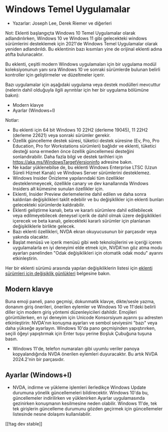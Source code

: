 # Windows Temel Uygulamalar #

* Yazarlar: Joseph Lee, Derek Riemer ve diğerleri

Not: Eklenti başlangıçta Windows 10 Temel Uygulamalar olarak
adlandırılırken, Windows 10 ve Windows 11 gibi gelecekteki windows
sürümlerini desteklemek için 2021'de Windows Temel Uygulamalar olarak
yeniden adlandırıldı. Bu eklentinin bazı kısımları yine de orijinal eklenti
adına atıfta bulunacaktır.

Bu eklenti, çeşitli modern Windows uygulamaları için bir uygulama modül
koleksiyonunun yanı sıra Windows 10 ve sonraki sürümlerde bulunan belirli
kontroller için geliştirmeler ve düzeltmeler içerir.

Bazı uygulamalar için aşağıdaki uygulama veya destek modülleri  mevcuttur
(nelerin dahil olduğuyla ilgili ayrıntılar için her bir uygulama bölümüne
bakın):

* Modern klavye
* Ayarlar (Windows+I)

Notlar:

* Bu eklenti için 64 bit Windows 10 22H2 (derleme 19045), 11 22H2 (derleme
  22621) veya sonraki sürümler gerekir.
* Özellik güncelleme destek süresi, tüketici destek süresine (Ev, Pro, Pro
  Education, Pro for Workstations sürümleri) bağlıdır ve eklenti, tüketici
  desteği sona ermeden önce özellik güncellemesi desteğini
  sonlandırabilir. Daha fazla bilgi ve destek tarihleri ​​için
  <https://aka.ms/WindowsTargetVersioninfo> adresine bakın.
* Ne kadar yüklenebilse de, bu eklenti Windows Enterprise LTSC (Uzun Süreli
  Hizmet Kanalı) ve Windows Server sürümlerini desteklemez.
* Windows Insider Önizleme yapılarındaki tüm özellikler desteklenmeyecek,
  özellikle canary ve dev kanallarında Windows Insiders alt kümesine sunulan
  özellikler için.
* Eklenti, Insider Preview derlemelerine dahil edilen ve daha sonra
  kaldırılan değişiklikleri taklit edebilir ve bu değişiklikler için eklenti
  bunları gelecekteki sürümlerde kaldırabilir.
* Eklenti geliştirme kanalı, beta ve kararlı sürümlere dahil edilebilecek
  veya edilmeyebilecek deneysel içerik de dahil olmak üzere değişiklikleri
  içerecek ve beta kanalı, gelecekteki kararlı sürümler için planlanan
  değişikliklerle birlikte gelecek.
* Bazı eklenti özellikleri, NVDA ekran okuyucusunun bir parçasıdır veya
  yakında olacaktır.
* Başlat menüsü ve içerik menüsü gibi web teknolojilerini ve içeriği içeren
  uygulamalarla en iyi deneyimi elde etmek için, NVDA'nın göz atma modu
  ayarları panelinden "Odak değişiklikleri için otomatik odak modu" ayarını
  etkinleştirin.

Her bir eklenti sürümü arasında yapılan değişikliklerin listesi için
[eklenti sürümleri için değişiklik günlükleri][1] belgesine bakın.

## Modern klavye

Buna emoji paneli, pano geçmişi, dokunmatik klavye, dikte/sesle yazma,
donanım giriş önerileri, önerilen eylemler ve Windows 10 ve 11'deki belirli
diller için modern giriş yöntemi düzenleyicileri dahildir. Emojileri
görüntülerken, en iyi deneyim için Unicode Konsorsiyum ayarını şu adresten
etkinleştirin: NVDA'nın konuşma ayarları ve sembol seviyesini "bazı" veya
daha yükseğe ayarlayın. Windows 10'da pano geçmişinden yapıştırırken, seçili
öğeyi yapıştırmak için Enter tuşu yerine Boşluk Çubuğuna tuşuna basın.

* Windows 11'de, telefon numaraları gibi uyumlu veriler panoya
  kopyalandığında NVDA önerilen eylemleri duyuracaktır. Bu artık NVDA
  2024.2'nin bir parçasıdır.

## Ayarlar (Windows+I)

* NVDA, indirme ve yükleme işlemleri ilerledikçe Windows Update durumuna
  yönelik güncellemeleri bildirecektir. Windows 10'da bu, güncellemeler
  indirilirken ve yüklenirken Ayarlar uygulamasında gezinirken konuşmanın
  kesilmesine neden olabilir. Windows 11'de, tek tek girişlerin güncelleme
  durumunu gözden geçirmek için güncellemeler listesinde nesne dolaşımı
  kullanılabilir.

[[!tag dev stable]]

[1]: https://github.com/josephsl/wintenapps/wiki/w10changelog
